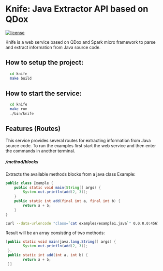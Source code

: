 # Knife: Java Extractor API based on QDox
[![license](http://img.shields.io/:license-apache-blue.svg)](https://github.com/pasmod/knife/blob/master/LICENSE)

Knife is a web service based on QDox and Spark micro framework to parse and extract information from Java source code.

## How to setup the project:
``` bash
  cd knife
  make build
```

## How to start the service:
``` bash
  cd knife
  make run
  ./bin/knife
```
## Features (Routes)
This service provides several routes for extracting information from Java source code. To run the examples first start the web service and then enter the commands in another terminal.

##### /method/blocks
Extracts the available methods blocks from a java class
Example:
``` java
public class Example {
	public static void main(String[] args) {
		System.out.println(add(2, 3));
	}
	public static int add(final int a, final int b) {
		return a + b;
	}
}
```
``` bash
curl --data-urlencode "class=`cat examples/example1.java`" 0.0.0.0:4567/method/blocks
```
Result will be an array consisting of two methods:
``` java
[public static void main(java.lang.String[] args) {
		System.out.println(add(2, 3));
 },
 public static int add(int a, int b) {
		return a + b;
 }]
``` 
